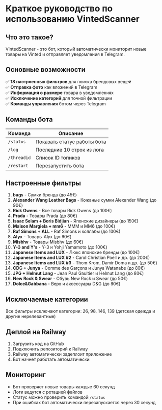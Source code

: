 # Краткое руководство по использованию VintedScanner

## Что это такое?

VintedScanner - это бот, который автоматически мониторит новые товары на Vinted и отправляет уведомления в Telegram.

## Основные возможности

✅ **18 настроенных фильтров** для поиска брендовых вещей  
✅ **Отправка фото** как вложений в Telegram  
✅ **Информация о размере** товара в уведомлениях  
✅ **Исключение категорий** для точной фильтрации  
✅ **Команды управления** ботом через Telegram  

## Команды бота

| Команда | Описание |
|---------|----------|
| `/status` | Показать статус работы бота |
| `/log` | Последние 10 строк из лога |
| `/threadid` | Список ID топиков |
| `/restart` | Перезапустить бота |

## Настроенные фильтры

1. **bags** - Сумки бренда (до 45€)
2. **Alexander Wang Leather Bags** - Кожаные сумки Alexander Wang (до 90€)
3. **Rick Owens** - Все товары Rick Owens (до 100€)
4. **Prada** - Товары Prada (до 80€)
5. **Isaac Selam + Boris Bidjian** - Японские дизайнеры (до 150€)
6. **Maison Margiela + mm6** - MMM и MM6 (до 100€)
7. **Raf Simons + ALL** - Raf Simons и коллабы (до 100€)
8. **Alyx** - Товары Alyx (до 60€)
9. **Misbhv** - Товары Misbhv (до 60€)
10. **Y-3 and Y's** - Y-3 и Yohji Yamamoto (до 100€)
11. **Japanese Items and LUX** - Люкс японские бренды (до 100€)
12. **Japanese Items and LUX #2** - Carol Christian Poell и др. (до 200€)
13. **Japanese Items and LUX #3** - Thom Krom, Damir Doma и др. (до 50€)
14. **CDG + Junya** - Comme des Garçons и Junya Watanabe (до 80€)
15. **JPG + Helmut Lang** - Jean Paul Gaultier и Helmut Lang (до 80€)
16. **New Rock & Swear** - Обувь New Rock и Swear (до 50€)
17. **Dolce&Gabbana** - Верх и аксессуары D&G (до 80€)

## Исключаемые категории

Все фильтры исключают категории: 26, 98, 146, 139 (детская одежда и другие нерелевантные)

## Деплой на Railway

1. Загрузить код на GitHub
2. Подключить репозиторий к Railway
3. Railway автоматически задеплоит приложение
4. Бот начнет работать автоматически

## Мониторинг

- Бот проверяет новые товары каждые 60 секунд
- Логи ведутся с ротацией файлов
- Статус можно проверить командой `/status`
- При ошибках бот автоматически перезапускается через 30 секунд
